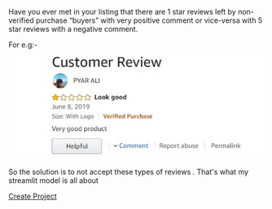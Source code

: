 Have you ever met in your listing that there are 1 star reviews left by non-verified purchase “buyers” with very positive comment or vice-versa with 5 star reviews with a negative comment.

For e.g:-
![](im1.png)

So the solution is to not accept these types of reviews . That's what my streamlit model is all about 



<a href="#" class="button big">Create Project</a>
